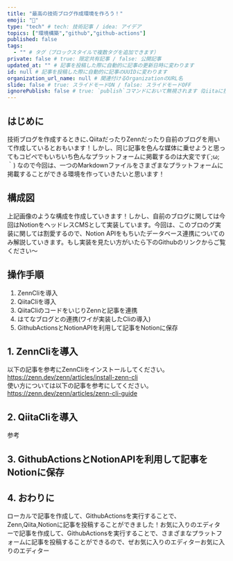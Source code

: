 ```yaml
---
title: "最高の技術ブログ作成環境を作ろう！"
emoji: "🐙"
type: "tech" # tech: 技術記事 / idea: アイデア
topics: ["環境構築","github","github-actions"]
published: false
tags:
  - "" # タグ（ブロックスタイルで複数タグを追加できます）
private: false # true: 限定共有記事 / false: 公開記事
updated_at: "" # 記事を投稿した際に自動的に記事の更新日時に変わります
id: null # 記事を投稿した際に自動的に記事のUUIDに変わります
organization_url_name: null # 関連付けるOrganizationのURL名
slide: false # true: スライドモードON / false: スライドモードOFF
ignorePublish: false # true: `publish`コマンドにおいて無視されます（Qiitaに投稿されません） / false: `publish`コマンドで処理されます（Qiitaに投稿されます）
---
```


## はじめに
技術ブログを作成するときに､QiitaだったりZennだったり自前のブログを用いて作成しているとおもいます！しかし、同じ記事を色んな媒体に乗せようと思ってもコピぺでもいちいち色んなプラットフォームに掲載するのは大変です(´;ω;｀)
なので今回は、一つのMarkdownファイルをさまざまなプラットフォームに掲載することができる環境を作っていきたいと思います！
## 構成図


上記画像のような構成を作成していきます！しかし、自前のブログに関しては今回はNotionをヘッドレスCMSとして実装しています。今回は、このブロのグ実装に関しては割愛するので、Notion APIをもちいたデータベース連携についてのみ解説していきます。もし実装を見たい方がいたら下のGithubのリンクからご覧ください～

## 操作手順
1. ZennCliを導入  
1. QiitaCliを導入  
1. QiitaCliのコードをいじりZennと記事を連携
1.  はてなブログとの連携(ワイが実装したCliの導入)
1.  GithubActionsとNotionAPIを利用して記事をNotionに保存
## 1. ZennCliを導入
以下の記事を参考にZennCliをインストールしてください。
https://zenn.dev/zenn/articles/install-zenn-cli  
使い方については以下の記事を参考にしてください。
https://zenn.dev/zenn/articles/zenn-cli-guide

## 2. QiitaCliを導入


参考


## 3. GithubActionsとNotionAPIを利用して記事をNotionに保存

## 4. おわりに
ローカルで記事を作成して、GithubActionsを実行することで、Zenn,Qiita,Notionに記事を投稿することができました！お気に入りのエディターで記事を作成して、GithubActionsを実行することで、さまざまなプラットフォームに記事を投稿することができるので、ぜお気に入りのエディターお気に入りのエディター